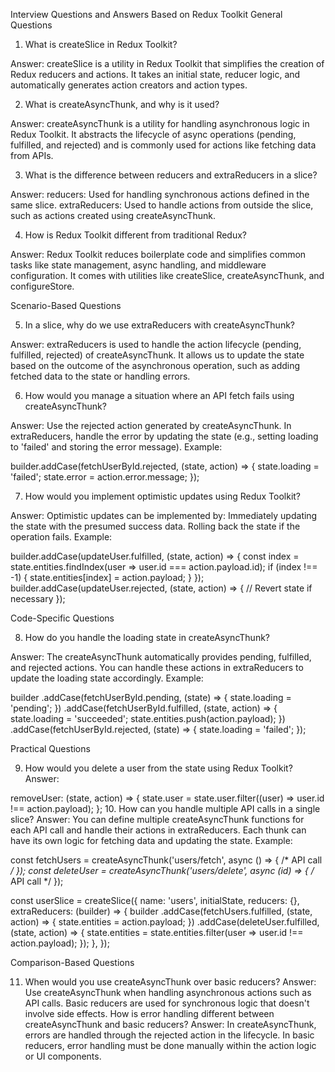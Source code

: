 Interview Questions and Answers Based on Redux Toolkit
General Questions

1. What is createSlice in Redux Toolkit?

Answer: createSlice is a utility in Redux Toolkit that simplifies the creation of Redux reducers and actions. It takes an initial state, reducer logic, and automatically generates action creators and action types.

2. What is createAsyncThunk, and why is it used?

Answer: createAsyncThunk is a utility for handling asynchronous logic in Redux Toolkit. It abstracts the lifecycle of async operations (pending, fulfilled, and rejected) and is commonly used for actions like fetching data from APIs.

3. What is the difference between reducers and extraReducers in a slice?

Answer:
reducers: Used for handling synchronous actions defined in the same slice.
extraReducers: Used to handle actions from outside the slice, such as actions created using createAsyncThunk.

4. How is Redux Toolkit different from traditional Redux?

Answer: Redux Toolkit reduces boilerplate code and simplifies common tasks like state management, async handling, and middleware configuration. It comes with utilities like createSlice, createAsyncThunk, and configureStore.

Scenario-Based Questions

5. In a slice, why do we use extraReducers with createAsyncThunk?

Answer: extraReducers is used to handle the action lifecycle (pending, fulfilled, rejected) of createAsyncThunk. It allows us to update the state based on the outcome of the asynchronous operation, such as adding fetched data to the state or handling errors.

6. How would you manage a situation where an API fetch fails using createAsyncThunk?

Answer:
Use the rejected action generated by createAsyncThunk.
In extraReducers, handle the error by updating the state (e.g., setting loading to 'failed' and storing the error message).
Example:


builder.addCase(fetchUserById.rejected, (state, action) => {
    state.loading = 'failed';
    state.error = action.error.message;
});


7. How would you implement optimistic updates using Redux Toolkit?

Answer: Optimistic updates can be implemented by:
Immediately updating the state with the presumed success data.
Rolling back the state if the operation fails.
Example:


builder.addCase(updateUser.fulfilled, (state, action) => {
    const index = state.entities.findIndex(user => user.id === action.payload.id);
    if (index !== -1) {
        state.entities[index] = action.payload;
    }
});
builder.addCase(updateUser.rejected, (state, action) => {
    // Revert state if necessary
});


Code-Specific Questions

8. How do you handle the loading state in createAsyncThunk?

Answer: The createAsyncThunk automatically provides pending, fulfilled, and rejected actions. You can handle these actions in extraReducers to update the loading state accordingly.
Example:


builder
    .addCase(fetchUserById.pending, (state) => {
        state.loading = 'pending';
    })
    .addCase(fetchUserById.fulfilled, (state, action) => {
        state.loading = 'succeeded';
        state.entities.push(action.payload);
    })
    .addCase(fetchUserById.rejected, (state) => {
        state.loading = 'failed';
    });


Practical Questions

9. How would you delete a user from the state using Redux Toolkit?
Answer:

removeUser: (state, action) => {
    state.user = state.user.filter((user) => user.id !== action.payload);
};
10. How can you handle multiple API calls in a single slice?
Answer: You can define multiple createAsyncThunk functions for each API call and handle their actions in extraReducers. Each thunk can have its own logic for fetching data and updating the state.
Example:


const fetchUsers = createAsyncThunk('users/fetch', async () => { /* API call */ });
const deleteUser = createAsyncThunk('users/delete', async (id) => { /* API call */ });

const userSlice = createSlice({
    name: 'users',
    initialState,
    reducers: {},
    extraReducers: (builder) => {
        builder
            .addCase(fetchUsers.fulfilled, (state, action) => { state.entities = action.payload; })
            .addCase(deleteUser.fulfilled, (state, action) => {
                state.entities = state.entities.filter(user => user.id !== action.payload);
            });
    },
});

Comparison-Based Questions

11. When would you use createAsyncThunk over basic reducers?
Answer: Use createAsyncThunk when handling asynchronous actions such as API calls. Basic reducers are used for synchronous logic that doesn't involve side effects.
How is error handling different between createAsyncThunk and basic reducers?
Answer:
In createAsyncThunk, errors are handled through the rejected action in the lifecycle.
In basic reducers, error handling must be done manually within the action logic or UI components.
